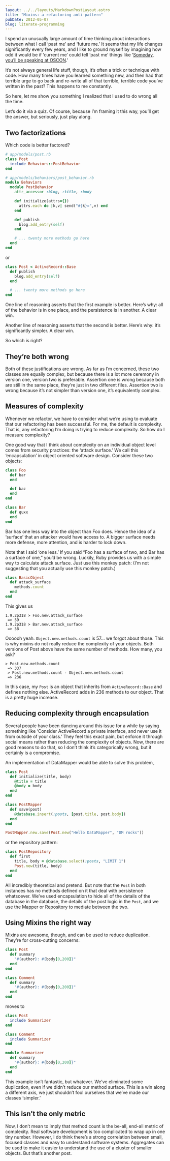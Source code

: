 ```yaml
---
layout: ../../layouts/MarkdownPostLayout.astro
title: "Mixins: a refactoring anti-pattern"
pubDate: 2012-05-07
blog: literate-programming
---
```



I spend an unusually large amount of time thinking about interactions between what I call ‘past me’ and ‘future me.’ It seems that my life changes significantly every few years, and I like to ground myself by imagining how odd it would be if ‘current me’ could tell ‘past me’ things like ‘[Someday, you’ll be speaking at OSCON](http://www.oscon.com/oscon2012/public/schedule/detail/24042).’

It’s not always general life stuff, though, it’s often a trick or technique with code. How many times have you learned something new, and then had that terrible urge to go back and re-write all of that terrible, terrible code you’ve written in the past? This happens to me constantly.

So here, let me show you something I realized that I used to do wrong all the time.

Let’s do it via a quiz. Of course, because I’m framing it this way, you’ll get the answer, but seriously, just play along.

## Two factorizations

Which code is better factored?

```ruby
# app/models/post.rb
class Post
  include Behaviors::PostBehavior
end

# app/models/behaviors/post_behavior.rb
module Behaviors
  module PostBehavior
    attr_accessor :blog, :title, :body

    def initialize(attrs={})
      attrs.each do |k,v| send("#{k}=",v) end 
    end

    def publish
      blog.add_entry(self)
    end

    # ... twenty more methods go here
  end
end
```

or

```ruby
class Post < ActiveRecord::Base
  def publish
    blog.add_entry(self)  
  end

  # ... twenty more methods go here
end
```

One line of reasoning asserts that the first example is better. Here’s why: all of the behavior is in one place, and the persistence is in another. A clear win.

Another line of reasoning asserts that the second is better. Here’s why: it’s significantly simpler. A clear win.

So which is right?

## They’re both wrong

Both of these justifications are wrong. As far as I’m concerned, these two classes are equally complex, but because there is a lot more ceremony in version one, version two is preferable. Assertion one is wrong because both are still in the same place, they’re just in two different files. Assertion two is wrong because it’s not simpler than version one, it’s equivalently complex.

## Measures of complexity

Whenever we refactor, we have to consider what we’re using to evaluate that our refactoring has been successful. For me, the default is complexity. That is, any refactoring I’m doing is trying to reduce complexity. So how do I measure complexity?

One good way that I think about complexity on an individual object level comes from security practices: the ‘attack surface.’ We call this ‘encapsulation’ in object oriented software design. Consider these two objects:

```ruby
class Foo
  def bar
  end

  def baz
  end
end

class Bar
  def quxx
  end
end
```

Bar has one less way into the object than Foo does. Hence the idea of a ‘surface’ that an attacker would have access to. A bigger surface needs more defense, more attention, and is harder to lock down.

Note that I said ‘one less.’ If you said “Foo has a surface of two, and Bar has a surface of one,” you’d be wrong. Luckily, Ruby provides us with a simple way to calculate attack surface. Just use this monkey patch: (I’m not suggesting that you actually use this monkey patch.)

```ruby
class BasicObject
  def attack_surface
    methods.count
  end
end
```

This gives us

```
1.9.2p318 > Foo.new.attack_surface
 => 59 
1.9.2p318 > Bar.new.attack_surface
 => 58
```

Oooooh yeah. `Object.new.methods.count` is 57… we forgot about those. This is why mixins do not really reduce the complexity of your objects. Both versions of Post above have the same number of methods. How many, you ask?

```
> Post.new.methods.count
 => 337
 > Post.new.methods.count - Object.new.methods.count
 => 236
```

In this case, my `Post` is an object that inherits from `ActiveRecord::Base` and defines nothing else. ActiveRecord adds in 236 methods to our object. That is a pretty huge increase.

## Reducing complexity through encapsulation

Several people have been dancing around this issue for a while by saying something like ‘Consider ActiveRecord a private interface, and never use it from outside of your class.’ They feel this exact pain, but enforce it through social means rather than reducing the complexity of objects. Now, there are good reasons to do that, so I don’t think it’s categorically wrong, but it certainly is a compromise.

An implementation of DataMapper would be able to solve this problem,

```ruby
class Post
  def initialize(title, body)
    @title = title
    @body = body
  end
end

class PostMapper
  def save(post)
    @database.insert(:posts, [post.title, post.body])
  end
end

PostMapper.new.save(Post.new("Hello DataMapper", "DM rocks"))
```

or the repository pattern:

```ruby
class PostRepository
  def first
    title, body = @database.select(:posts, "LIMIT 1")
    Post.new(title, body)
  end
end
```

All incredibly theoretical and pretend. But note that the `Post` in both instances has no methods defined on it that deal with persistence whatsoever. We’ve used encapsulation to hide all of the details of the database in the database, the details of the post logic in the `Post`, and we use the Mapper or Repository to mediate between the two.

## Using Mixins the right way

Mixins are awesome, though, and can be used to reduce duplication. They’re for cross-cutting concerns:

```ruby
class Post
  def summary
    "#{author}: #{body[0,200]}"
  end
end

class Comment
  def summary
    "#{author}: #{body[0,200]}"
  end
end
```

moves to

```ruby
class Post
  include Summarizer
end

class Comment
  include Summarizer
end

module Summarizer
  def summary
    "#{author}: #{body[0,200]}"
  end
end
```

This example isn’t fantastic, but whatever. We’ve eliminated some duplication, even if we didn’t reduce our method surface. This is a win along a different axis, we just shouldn’t fool ourselves that we’ve made our classes ‘simpler.’

## This isn’t the only metric

Now, I don’t mean to imply that method count is the be-all, end-all metric of complexity. Real software development is too complicated to wrap up in one tiny number. However, I do think there’s a strong correlation between small, focused classes and easy to understand software systems. Aggregates can be used to make it easier to understand the use of a cluster of smaller objects. But that’s another post.
